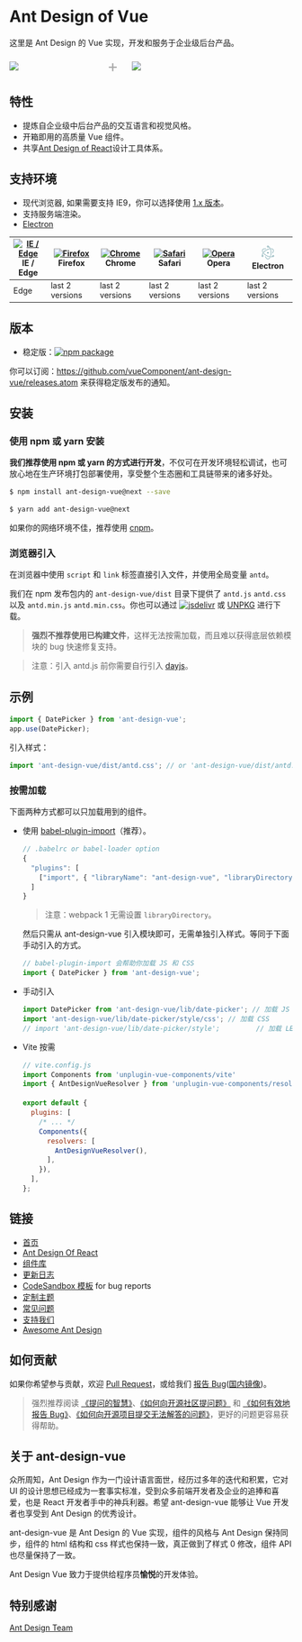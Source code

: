 # Ant Design of Vue

这里是 Ant Design 的 Vue 实现，开发和服务于企业级后台产品。

<div class="pic-plus">
  <img width="150" src="https://gw.alipayobjects.com/zos/rmsportal/KDpgvguMpGfqaHPjicRK.svg" />
  <span>+</span>
  <img width="160" src="https://qn.antdv.com/vue.png" />
</div>

<style>
.pic-plus > * {
  display: inline-block !important;
  vertical-align: middle;
}
.pic-plus span {
  font-size: 30px;
  color: #aaa;
  margin: 0 20px;
}
</style>

## 特性

- 提炼自企业级中后台产品的交互语言和视觉风格。
- 开箱即用的高质量 Vue 组件。
- 共享[Ant Design of React](http://ant-design.gitee.io/docs/spec/introduce-cn)设计工具体系。

## 支持环境

- 现代浏览器, 如果需要支持 IE9，你可以选择使用 [1.x 版本](https://1x.antdv.com/)。
- 支持服务端渲染。
- [Electron](https://electronjs.org/)

| [<img src="https://raw.githubusercontent.com/alrra/browser-logos/master/src/edge/edge_48x48.png" alt="IE / Edge" width="24px" height="24px" />](http://godban.github.io/browsers-support-badges/)<br/>IE / Edge | [<img src="https://raw.githubusercontent.com/alrra/browser-logos/master/src/firefox/firefox_48x48.png" alt="Firefox" width="24px" height="24px" />](http://godban.github.io/browsers-support-badges/)<br/>Firefox | [<img src="https://raw.githubusercontent.com/alrra/browser-logos/master/src/chrome/chrome_48x48.png" alt="Chrome" width="24px" height="24px" />](http://godban.github.io/browsers-support-badges/)<br/>Chrome | [<img src="https://raw.githubusercontent.com/alrra/browser-logos/master/src/safari/safari_48x48.png" alt="Safari" width="24px" height="24px" />](http://godban.github.io/browsers-support-badges/)<br/>Safari | [<img src="https://raw.githubusercontent.com/alrra/browser-logos/master/src/opera/opera_48x48.png" alt="Opera" width="24px" height="24px" />](http://godban.github.io/browsers-support-badges/)<br/>Opera | [<img src="https://raw.githubusercontent.com/alrra/browser-logos/master/src/electron/electron_48x48.png" alt="Electron" width="24px" height="24px" />](http://godban.github.io/browsers-support-badges/)<br/>Electron |
| --- | --- | --- | --- | --- | --- |
| Edge | last 2 versions | last 2 versions | last 2 versions | last 2 versions | last 2 versions |

## 版本

- 稳定版：[![npm package](https://img.shields.io/npm/v/ant-design-vue/next.svg?style=flat-square)](https://www.npmjs.org/package/ant-design-vue)

你可以订阅：https://github.com/vueComponent/ant-design-vue/releases.atom 来获得稳定版发布的通知。

## 安装

### 使用 npm 或 yarn 安装

**我们推荐使用 npm 或 yarn 的方式进行开发**，不仅可在开发环境轻松调试，也可放心地在生产环境打包部署使用，享受整个生态圈和工具链带来的诸多好处。

```bash
$ npm install ant-design-vue@next --save
```

```bash
$ yarn add ant-design-vue@next
```

如果你的网络环境不佳，推荐使用 [cnpm](https://github.com/cnpm/cnpm)。

### 浏览器引入

在浏览器中使用 `script` 和 `link` 标签直接引入文件，并使用全局变量 `antd`。

我们在 npm 发布包内的 `ant-design-vue/dist` 目录下提供了 `antd.js` `antd.css` 以及 `antd.min.js` `antd.min.css`。你也可以通过 [![jsdelivr](https://data.jsdelivr.com/v1/package/npm/ant-design-vue/badge)](https://www.jsdelivr.com/package/npm/ant-design-vue) 或 [UNPKG](https://unpkg.com/ant-design-vue/dist/) 进行下载。

> **强烈不推荐使用已构建文件**，这样无法按需加载，而且难以获得底层依赖模块的 bug 快速修复支持。

> 注意：引入 antd.js 前你需要自行引入 [dayjs](https://day.js.org/)。

## 示例

```jsx
import { DatePicker } from 'ant-design-vue';
app.use(DatePicker);
```

引入样式：

```jsx
import 'ant-design-vue/dist/antd.css'; // or 'ant-design-vue/dist/antd.less'
```

### 按需加载

下面两种方式都可以只加载用到的组件。

- 使用 [babel-plugin-import](https://github.com/ant-design/babel-plugin-import)（推荐）。

  ```jsx
  // .babelrc or babel-loader option
  {
    "plugins": [
      ["import", { "libraryName": "ant-design-vue", "libraryDirectory": "es", "style": "css" }] // `style: true` 会加载 less 文件
    ]
  }
  ```

  > 注意：webpack 1 无需设置 `libraryDirectory`。

  然后只需从 ant-design-vue 引入模块即可，无需单独引入样式。等同于下面手动引入的方式。

  ```jsx
  // babel-plugin-import 会帮助你加载 JS 和 CSS
  import { DatePicker } from 'ant-design-vue';
  ```

- 手动引入

  ```jsx
  import DatePicker from 'ant-design-vue/lib/date-picker'; // 加载 JS
  import 'ant-design-vue/lib/date-picker/style/css'; // 加载 CSS
  // import 'ant-design-vue/lib/date-picker/style';         // 加载 LESS
  ```

- Vite 按需

  ```js
  // vite.config.js
  import Components from 'unplugin-vue-components/vite'
  import { AntDesignVueResolver } from 'unplugin-vue-components/resolvers'

  export default {
    plugins: [
      /* ... */
      Components({
        resolvers: [
          AntDesignVueResolver(),
        ],
      }),
    ],
  };
  ```

## 链接

- [首页](https://www.antdv.com/)
- [Ant Design Of React](https://ant.design/)
- [组件库](https://www.antdv.com/docs/vue/introduce-cn)
- [更新日志](/docs/vue/changelog-cn)
- [CodeSandbox 模板](https://codesandbox.io/s/agitated-franklin-1w72v) for bug reports
- [定制主题](/docs/vue/customize-theme-cn)
- [常见问题](/docs/vue/faq-cn)
- [支持我们](/docs/vue/sponsor-cn)
- [Awesome Ant Design](https://github.com/vueComponent/ant-design-vue-awesome)

## 如何贡献

如果你希望参与贡献，欢迎 [Pull Request](https://github.com/vueComponent/ant-design-vue/pulls)，或给我们 [报告 Bug](https://vuecomponent.github.io/issue-helper/)([国内镜像](http://ant-design-vue.gitee.io/issue-helper/))。

> 强烈推荐阅读 [《提问的智慧》](https://github.com/ryanhanwu/How-To-Ask-Questions-The-Smart-Way)、[《如何向开源社区提问题》](https://github.com/seajs/seajs/issues/545) 和 [《如何有效地报告 Bug》](http://www.chiark.greenend.org.uk/%7Esgtatham/bugs-cn.html)、[《如何向开源项目提交无法解答的问题》](https://zhuanlan.zhihu.com/p/25795393)，更好的问题更容易获得帮助。

## 关于 ant-design-vue

众所周知，Ant Design 作为一门设计语言面世，经历过多年的迭代和积累，它对 UI 的设计思想已经成为一套事实标准，受到众多前端开发者及企业的追捧和喜爱，也是 React 开发者手中的神兵利器。希望 ant-design-vue 能够让 Vue 开发者也享受到 Ant Design 的优秀设计。

ant-design-vue 是 Ant Design 的 Vue 实现，组件的风格与 Ant Design 保持同步，组件的 html 结构和 css 样式也保持一致，真正做到了样式 0 修改，组件 API 也尽量保持了一致。

Ant Design Vue 致力于提供给程序员**愉悦**的开发体验。

## 特别感谢

[Ant Design Team](https://github.com/ant-design/ant-design/blob/master/AUTHORS.txt)
